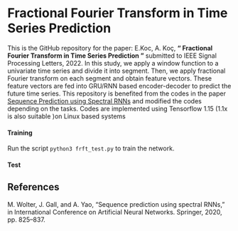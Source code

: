 #  Fractional Fourier Transform in Time Series Prediction

This is the GitHub repository for the paper: E.Koc,  A. Koç, **“ Fractional Fourier Transform in Time Series Prediction ”** submitted to IEEE Signal Processing Letters, 2022. In this study, we apply a window function to a univariate time series and divide it into segment. Then, we apply fractional Fourier transform on each segment and obtain feature vectors. These feature vectors are fed into GRU/RNN based encoder-decoder to predict the future time series. This repository is benefited from the codes in the paper [Sequence Prediction using Spectral RNNs](https://github.com/v0lta/Spectral-RNN) and modified the codes depending on the tasks. Codes are implemented using Tensorflow 1.15 (1.1x is also suitable )on Linux based systems 

 #### Training ####
Run the script `python3 frft_test.py` to train the network.

 #### Test ####
 
 ## References
 
M. Wolter, J. Gall, and A. Yao, “Sequence prediction using spectral RNNs,”
in International Conference on Artificial Neural Networks. Springer, 2020,
pp. 825–837.
